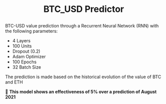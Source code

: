 # <p align=center> **BTC_USD Predictor**

BTC-USD value prediction through a Recurrent Neural Network (RNN) with the following parameters:
  
  - 4 Layers
  - 100 Units
  - Dropout (0.2)
  - Adam Optimizer
  - 100 Epochs
  - 32 Batch Size

The prediction is made based on the historical evolution of the value of BTC and ETH
  
:dart: **This model shows an effectiveness of 5% over a prediction of August 2021**
